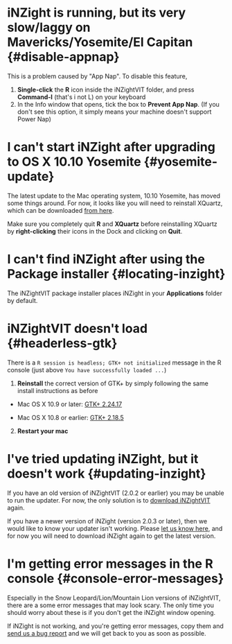 # iNZight is running, but its very slow/laggy on Mavericks/Yosemite/El Capitan {#disable-appnap}

This is a problem caused by "App Nap". To disable this feature,
1. __Single-click__ the __R__ icon inside the iNZightVIT folder, and press __Command-I__ (that's i not L) on your keyboard
2. In the Info window that opens, tick the box to __Prevent App Nap__. (If you don't see this option, it simply means your machine doesn't support Power Nap)


# I can't start iNZight after upgrading to OS X 10.10 Yosemite {#yosemite-update}

The latest update to the Mac operating system, 10.10 Yosemite, has moved some things around. For now, it looks like you will need to reinstall XQuartz, which can be downloaded [from here](http://xquartz.macosforge.org/downloads/SL/XQuartz-2.7.7.dmg).

Make sure you completely quit __R__ and __XQuartz__ before reinstalling XQuartz by __right-clicking__ their icons in the Dock and clicking on __Quit__.


# I can't find iNZight after using the Package installer {#locating-inzight}

The iNZightVIT package installer places iNZight in your __Applications__ folder by default.


# iNZightVIT doesn't load {#headerless-gtk}

There is a `R session is headless; GTK+ not initialized` message in the R console (just above `You have successfully loaded ...`)

1. __Reinstall__ the correct version of GTK+ by simply following the same install instructions as before

 - Mac OS X 10.9 or later:
   [GTK+ 2.24.17](http://r.research.att.com/libs/GTK_2.24.17-X11.pkg)

 - Mac OS X 10.8 or earlier:
   [GTK+ 2.18.5](http://r.research.att.com/libs/GTK_2.18.5-X11.pkg)

2. __Restart your mac__



# I've tried updating iNZight, but it doesn't work {#updating-inzight}

If you have an old version of iNZightVIT (2.0.2 or earlier) you may be unable to run the updater. For now, the only solution is to [download iNZightVIT](/getinzight.php?os=Mac) again.

If you have a newer version of iNZight (version 2.0.3 or later), then we would like to know your updater isn't working. Please [let us know here](/support/contact/), and for now you will need to download iNZight again to get the latest version.



# I'm getting error messages in the R console {#console-error-messages}

Especially in the Snow Leopard/Lion/Mountain Lion versions of iNZightVIT, there are a some error messages that may look scary. The only time you should worry about these is if you don't get the iNZight window opening.

If iNZight is not working, and you're getting error messages, copy them and [send us a bug report](/support/contact/) and we will get back to you as soon as possible.
